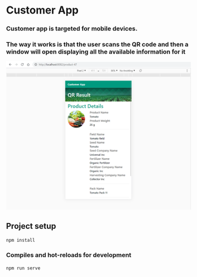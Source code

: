 # Customer App

### Customer app is targeted for mobile devices.
### The way it works is that the user scans the QR code and then a window will open displaying all the available information for it
![preview](./preview/01_product.png)

## Project setup
```
npm install
```

### Compiles and hot-reloads for development
```
npm run serve
```

